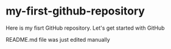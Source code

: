 # my-first-github-repository
Here is my fisrt GitHub repository. Let's get started with GitHub

README.md file was just edited manually
